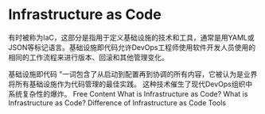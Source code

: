 # Infrastructure as Code

有时被称为IaC，这部分是指用于定义基础设施的技术和工具，通常是用YAML或JSON等标记语言。基础设施即代码允许DevOps工程师使用软件开发人员使用的相同的工作流程来进行版本、回滚和其他管理变化。 

基础设施即代码 "一词包含了从启动到配置再到协调的所有内容，它被认为是业界将所有基础设施作为代码管理的最佳实践。 这种技术催生了现代DevOps组织中系统复杂性的爆炸。
<ResourceGroupTitle>Free Content</ResourceGroupTitle>
<BadgeLink badgeText='Watch' href='https://www.youtube.com/watch?v=zWw2wuiKd5o'>What is Infrastructure as Code?</BadgeLink>
<BadgeLink badgeText='Watch' href='https://www.youtube.com/watch?v=POPP2WTJ8es'>What is Infrastructure as Code? Difference of Infrastructure as Code Tools</BadgeLink>
